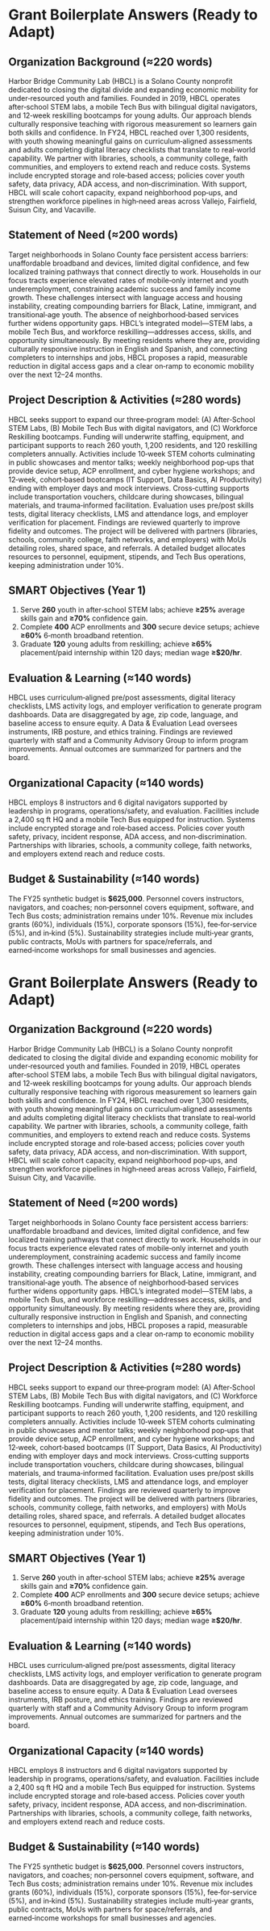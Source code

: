 
# Grant Boilerplate Answers (Ready to Adapt)

## Organization Background (≈220 words)
Harbor Bridge Community Lab (HBCL) is a Solano County nonprofit dedicated to closing the digital divide and expanding economic mobility for under‑resourced youth and families. Founded in 2019, HBCL operates after‑school STEM labs, a mobile Tech Bus with bilingual digital navigators, and 12‑week reskilling bootcamps for young adults. Our approach blends culturally responsive teaching with rigorous measurement so learners gain both skills and confidence. In FY24, HBCL reached over 1,300 residents, with youth showing meaningful gains on curriculum‑aligned assessments and adults completing digital literacy checklists that translate to real‑world capability. We partner with libraries, schools, a community college, faith communities, and employers to extend reach and reduce costs. Systems include encrypted storage and role‑based access; policies cover youth safety, data privacy, ADA access, and non‑discrimination. With support, HBCL will scale cohort capacity, expand neighborhood pop‑ups, and strengthen workforce pipelines in high‑need areas across Vallejo, Fairfield, Suisun City, and Vacaville.

## Statement of Need (≈200 words)
Target neighborhoods in Solano County face persistent access barriers: unaffordable broadband and devices, limited digital confidence, and few localized training pathways that connect directly to work. Households in our focus tracts experience elevated rates of mobile‑only internet and youth underemployment, constraining academic success and family income growth. These challenges intersect with language access and housing instability, creating compounding barriers for Black, Latine, immigrant, and transitional‑age youth. The absence of neighborhood‑based services further widens opportunity gaps. HBCL’s integrated model—STEM labs, a mobile Tech Bus, and workforce reskilling—addresses access, skills, and opportunity simultaneously. By meeting residents where they are, providing culturally responsive instruction in English and Spanish, and connecting completers to internships and jobs, HBCL proposes a rapid, measurable reduction in digital access gaps and a clear on‑ramp to economic mobility over the next 12–24 months.

## Project Description & Activities (≈280 words)
HBCL seeks support to expand our three‑program model: (A) After‑School STEM Labs, (B) Mobile Tech Bus with digital navigators, and (C) Workforce Reskilling bootcamps. Funding will underwrite staffing, equipment, and participant supports to reach 260 youth, 1,200 residents, and 120 reskilling completers annually. Activities include 10‑week STEM cohorts culminating in public showcases and mentor talks; weekly neighborhood pop‑ups that provide device setup, ACP enrollment, and cyber hygiene workshops; and 12‑week, cohort‑based bootcamps (IT Support, Data Basics, AI Productivity) ending with employer days and mock interviews. Cross‑cutting supports include transportation vouchers, childcare during showcases, bilingual materials, and trauma‑informed facilitation. Evaluation uses pre/post skills tests, digital literacy checklists, LMS and attendance logs, and employer verification for placement. Findings are reviewed quarterly to improve fidelity and outcomes. The project will be delivered with partners (libraries, schools, community college, faith networks, and employers) with MoUs detailing roles, shared space, and referrals. A detailed budget allocates resources to personnel, equipment, stipends, and Tech Bus operations, keeping administration under 10%.

## SMART Objectives (Year 1)
1. Serve **260** youth in after‑school STEM labs; achieve **≥25%** average skills gain and **≥70%** confidence gain.  
2. Complete **400** ACP enrollments and **300** secure device setups; achieve **≥60%** 6‑month broadband retention.  
3. Graduate **120** young adults from reskilling; achieve **≥65%** placement/paid internship within 120 days; median wage **≥$20/hr**.

## Evaluation & Learning (≈140 words)
HBCL uses curriculum‑aligned pre/post assessments, digital literacy checklists, LMS activity logs, and employer verification to generate program dashboards. Data are disaggregated by age, zip code, language, and baseline access to ensure equity. A Data & Evaluation Lead oversees instruments, IRB posture, and ethics training. Findings are reviewed quarterly with staff and a Community Advisory Group to inform program improvements. Annual outcomes are summarized for partners and the board.

## Organizational Capacity (≈140 words)
HBCL employs 8 instructors and 6 digital navigators supported by leadership in programs, operations/safety, and evaluation. Facilities include a 2,400 sq ft HQ and a mobile Tech Bus equipped for instruction. Systems include encrypted storage and role‑based access. Policies cover youth safety, privacy, incident response, ADA access, and non‑discrimination. Partnerships with libraries, schools, a community college, faith networks, and employers extend reach and reduce costs.

## Budget & Sustainability (≈140 words)
The FY25 synthetic budget is **$625,000**. Personnel covers instructors, navigators, and coaches; non‑personnel covers equipment, software, and Tech Bus costs; administration remains under 10%. Revenue mix includes grants (60%), individuals (15%), corporate sponsors (15%), fee‑for‑service (5%), and in‑kind (5%). Sustainability strategies include multi‑year grants, public contracts, MoUs with partners for space/referrals, and earned‑income workshops for small businesses and agencies.

# Grant Boilerplate Answers (Ready to Adapt)

## Organization Background (≈220 words)
Harbor Bridge Community Lab (HBCL) is a Solano County nonprofit dedicated to closing the digital divide and expanding economic mobility for under‑resourced youth and families. Founded in 2019, HBCL operates after‑school STEM labs, a mobile Tech Bus with bilingual digital navigators, and 12‑week reskilling bootcamps for young adults. Our approach blends culturally responsive teaching with rigorous measurement so learners gain both skills and confidence. In FY24, HBCL reached over 1,300 residents, with youth showing meaningful gains on curriculum‑aligned assessments and adults completing digital literacy checklists that translate to real‑world capability. We partner with libraries, schools, a community college, faith communities, and employers to extend reach and reduce costs. Systems include encrypted storage and role‑based access; policies cover youth safety, data privacy, ADA access, and non‑discrimination. With support, HBCL will scale cohort capacity, expand neighborhood pop‑ups, and strengthen workforce pipelines in high‑need areas across Vallejo, Fairfield, Suisun City, and Vacaville.

## Statement of Need (≈200 words)
Target neighborhoods in Solano County face persistent access barriers: unaffordable broadband and devices, limited digital confidence, and few localized training pathways that connect directly to work. Households in our focus tracts experience elevated rates of mobile‑only internet and youth underemployment, constraining academic success and family income growth. These challenges intersect with language access and housing instability, creating compounding barriers for Black, Latine, immigrant, and transitional‑age youth. The absence of neighborhood‑based services further widens opportunity gaps. HBCL’s integrated model—STEM labs, a mobile Tech Bus, and workforce reskilling—addresses access, skills, and opportunity simultaneously. By meeting residents where they are, providing culturally responsive instruction in English and Spanish, and connecting completers to internships and jobs, HBCL proposes a rapid, measurable reduction in digital access gaps and a clear on‑ramp to economic mobility over the next 12–24 months.

## Project Description & Activities (≈280 words)
HBCL seeks support to expand our three‑program model: (A) After‑School STEM Labs, (B) Mobile Tech Bus with digital navigators, and (C) Workforce Reskilling bootcamps. Funding will underwrite staffing, equipment, and participant supports to reach 260 youth, 1,200 residents, and 120 reskilling completers annually. Activities include 10‑week STEM cohorts culminating in public showcases and mentor talks; weekly neighborhood pop‑ups that provide device setup, ACP enrollment, and cyber hygiene workshops; and 12‑week, cohort‑based bootcamps (IT Support, Data Basics, AI Productivity) ending with employer days and mock interviews. Cross‑cutting supports include transportation vouchers, childcare during showcases, bilingual materials, and trauma‑informed facilitation. Evaluation uses pre/post skills tests, digital literacy checklists, LMS and attendance logs, and employer verification for placement. Findings are reviewed quarterly to improve fidelity and outcomes. The project will be delivered with partners (libraries, schools, community college, faith networks, and employers) with MoUs detailing roles, shared space, and referrals. A detailed budget allocates resources to personnel, equipment, stipends, and Tech Bus operations, keeping administration under 10%.

## SMART Objectives (Year 1)
1. Serve **260** youth in after‑school STEM labs; achieve **≥25%** average skills gain and **≥70%** confidence gain.  
2. Complete **400** ACP enrollments and **300** secure device setups; achieve **≥60%** 6‑month broadband retention.  
3. Graduate **120** young adults from reskilling; achieve **≥65%** placement/paid internship within 120 days; median wage **≥$20/hr**.

## Evaluation & Learning (≈140 words)
HBCL uses curriculum‑aligned pre/post assessments, digital literacy checklists, LMS activity logs, and employer verification to generate program dashboards. Data are disaggregated by age, zip code, language, and baseline access to ensure equity. A Data & Evaluation Lead oversees instruments, IRB posture, and ethics training. Findings are reviewed quarterly with staff and a Community Advisory Group to inform program improvements. Annual outcomes are summarized for partners and the board.

## Organizational Capacity (≈140 words)
HBCL employs 8 instructors and 6 digital navigators supported by leadership in programs, operations/safety, and evaluation. Facilities include a 2,400 sq ft HQ and a mobile Tech Bus equipped for instruction. Systems include encrypted storage and role‑based access. Policies cover youth safety, privacy, incident response, ADA access, and non‑discrimination. Partnerships with libraries, schools, a community college, faith networks, and employers extend reach and reduce costs.

## Budget & Sustainability (≈140 words)
The FY25 synthetic budget is **$625,000**. Personnel covers instructors, navigators, and coaches; non‑personnel covers equipment, software, and Tech Bus costs; administration remains under 10%. Revenue mix includes grants (60%), individuals (15%), corporate sponsors (15%), fee‑for‑service (5%), and in‑kind (5%). Sustainability strategies include multi‑year grants, public contracts, MoUs with partners for space/referrals, and earned‑income workshops for small businesses and agencies.
